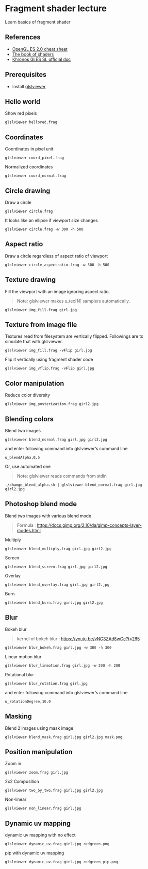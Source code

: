 # Fragment shader lecture

Learn basics of fragment shader

## References
- [OpenGL ES 2.0 cheat sheet](https://www.khronos.org/opengles/sdk/docs/reference_cards/OpenGL-ES-2_0-Reference-card.pdf)
- [The book of shaders](https://thebookofshaders.com/)
- [Khronos GLES SL official doc](https://www.khronos.org/files/opengles_shading_language.pdf)

## Prerequisites
- Install [glslviewer](https://github.com/patriciogonzalezvivo/glslViewer)

## Hello world
Show red pixels

```glslviewer hellored.frag```

## Coordinates
Coordinates in pixel unit

```glslviewer coord_pixel.frag```

Normalized coordinates 

```glslviewer coord_normal.frag```

## Circle drawing
Draw a circle

```glslviewer circle.frag```

It looks like an ellipse if viewport size changes

```glslviewer circle.frag -w 300 -h 500```

## Aspect ratio

Draw a circle regardless of aspect ratio of viewport

```glslviewer circle_aspectratio.frag -w 300 -h 500```

## Texture drawing

Fill the viewport with an image ignoring aspect ratio. 
> Note: glslviewer makes u_tex[N] samplers automatically.

```glslviewer img_fill.frag girl.jpg```

## Texture from image file

Textures read from filesystem are vertically flipped. Followings are to simulate that with glslviewer.

```glslviewer img_fill.frag -vFlip girl.jpg```

Flip it vertically using fragment shader code

```glslviewer img_vflip.frag -vFlip girl.jpg```

## Color manipulation

Reduce color diversity

```glslviewer img_posterization.frag girl2.jpg```

## Blending colors

Blend two images

```glslviewer blend_normal.frag girl.jpg girl2.jpg```

and enter following command into glslviewer's command line

```u_blendAlpha,0.5```

Or, use automated one
> Note: glslviewer reads commands from stdin

```./change_blend_alpha.sh | glslviewer blend_normal.frag girl.jpg girl2.jpg```

## Photoshop blend mode

Blend two images with various blend mode
> Formula : https://docs.gimp.org/2.10/da/gimp-concepts-layer-modes.html

Multiply

```glslviewer blend_multiply.frag girl.jpg girl2.jpg```

Screen

```glslviewer blend_screen.frag girl.jpg girl2.jpg```

Overlay

```glslviewer blend_overlay.frag girl.jpg girl2.jpg```

Burn

```glslviewer blend_burn.frag girl.jpg girl2.jpg```


## Blur

Bokeh blur
> kernel of bokeh blur : https://youtu.be/vNG3ZAd8wCc?t=265

```glslviewer blur_bokeh.frag girl.jpg -w 300 -h 300```

Linear motion blur

```glslviewer blur_linmotion.frag girl.jpg -w 200 -h 200```

Rotational blur

```glslviewer blur_rotation.frag girl.jpg```

and enter following command into glslviewer's command line

```u_rotationDegree,10.0```


## Masking

Blend 2 images using mask image

```glslviewer blend_mask.frag girl.jpg girl2.jpg mask.png```

## Position manipulation

Zoom in

```glslviewer zoom.frag girl.jpg```

2x2 Composition

```glslviewer two_by_two.frag girl.jpg girl2.jpg```

Non-linear

```glslviewer non_linear.frag girl.jpg```


## Dynamic uv mapping

dynamic uv mapping with no effect

```glslviewer dynamic_uv.frag girl.jpg redgreen.png```

pip with dynamic uv mapping

```glslviewer dynamic_uv.frag girl.jpg redgreen_pip.png```




